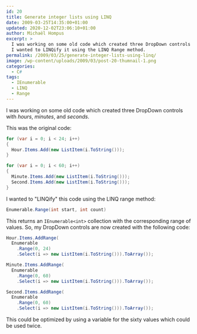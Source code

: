 ```yaml
---
id: 20
title: Generate integer lists using LINQ
date: 2009-03-25T14:35:00+01:00
updated: 2020-12-02T23:06:10+01:00
author: Michaël Hompus
excerpt: >
  I was working on some old code which created three DropDown controls with hours, minutes and seconds.
  I wanted to LINQify it using the LINQ Range method.
permalink: /2009/03/25/generate-integer-lists-using-linq/
image: /wp-content/uploads/2009/03/post-20-thumnail-1.png
categories:
  - C#
tags:
  - IEnumerable
  - LINQ
  - Range
---
```


I was working on some old code which created three DropDown controls with _hours_, _minutes_, and _seconds_.

<!--more-->

This was the original code:

```csharp
for (var i = 0; i < 24; i++)
{
  Hour.Items.Add(new ListItem(i.ToString()));
}

for (var i = 0; i < 60; i++)
{
  Minute.Items.Add(new ListItem(i.ToString()));
  Second.Items.Add(new ListItem(i.ToString()));
}
```

I wanted to "LINQify" this code using the LINQ range method:

```csharp
Enumerable.Range(int start, int count)
```

This returns an `IEnumerable<int>` collection with the corresponding range of values.
So, my DropDown controls are now created with the following code:

```csharp
Hour.Items.AddRange(
  Enumerable
    .Range(0, 24)
    .Select(i => new ListItem(i.ToString())).ToArray());

Minute.Items.AddRange(
  Enumerable
    .Range(0, 60)
    .Select(i => new ListItem(i.ToString())).ToArray());

Second.Items.AddRange(
  Enumerable
    .Range(0, 60)
    .Select(i => new ListItem(i.ToString())).ToArray());
```

This could be optimized by using a variable for the sixty values which could be used twice.
